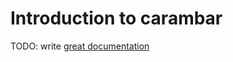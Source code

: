 # Introduction to carambar

TODO: write [great documentation](http://jacobian.org/writing/what-to-write/)
